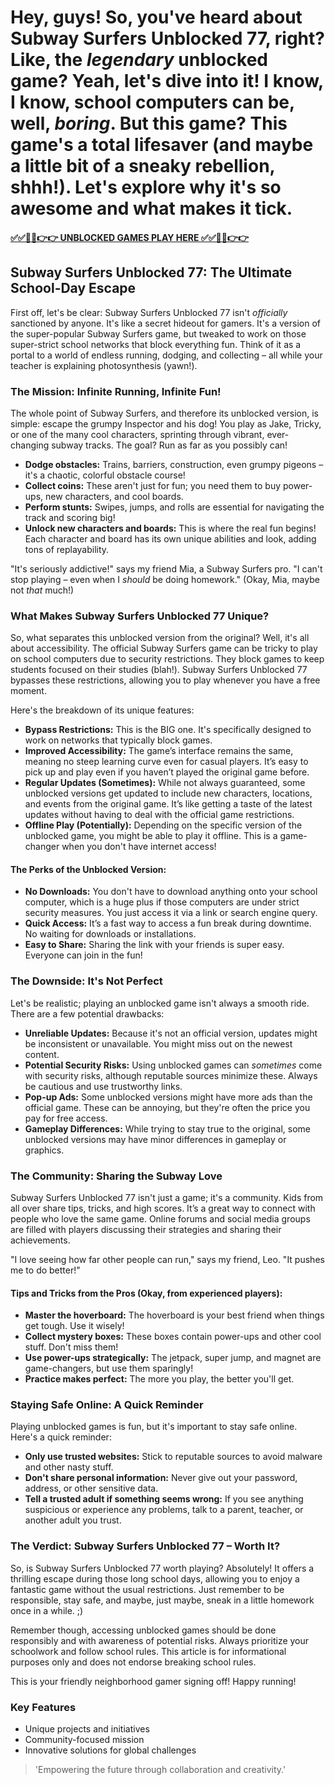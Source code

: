 # Hey, guys! So, you've heard about Subway Surfers Unblocked 77, right?  Like, the *legendary* unblocked game?  Yeah, let's dive into it!  I know, I know, school computers can be, well, *boring*.  But this game? This game's a total lifesaver (and maybe a little bit of a sneaky rebellion, shhh!).  Let's explore why it's so awesome and what makes it tick.

#### [✅✅🔴🔴👉👉 UNBLOCKED GAMES PLAY HERE ✅✅🔴🔴👉👉](https://topstoryindia.com)

## 
## Subway Surfers Unblocked 77: The Ultimate School-Day Escape

First off, let's be clear:  Subway Surfers Unblocked 77 isn't *officially* sanctioned by anyone.  It's like a secret hideout for gamers.  It's a version of the super-popular Subway Surfers game, but tweaked to work on those super-strict school networks that block everything fun.  Think of it as a portal to a world of endless running, dodging, and collecting – all while your teacher is explaining photosynthesis (yawn!).

### The Mission:  Infinite Running, Infinite Fun!

The whole point of Subway Surfers, and therefore its unblocked version, is simple: escape the grumpy Inspector and his dog! You play as Jake, Tricky, or one of the many cool characters, sprinting through vibrant, ever-changing subway tracks.  The goal?  Run as far as you possibly can!

*   **Dodge obstacles:** Trains, barriers, construction, even grumpy pigeons – it's a chaotic, colorful obstacle course!
*   **Collect coins:**  These aren't just for fun; you need them to buy power-ups, new characters, and cool boards.
*   **Perform stunts:**  Swipes, jumps, and rolls are essential for navigating the track and scoring big!
*   **Unlock new characters and boards:**  This is where the real fun begins! Each character and board has its own unique abilities and look, adding tons of replayability.

"It's seriously addictive!" says my friend Mia, a Subway Surfers pro. "I can't stop playing – even when I *should* be doing homework."  (Okay, Mia, maybe not *that* much!)


### What Makes Subway Surfers Unblocked 77 Unique?

So, what separates this unblocked version from the original?  Well, it's all about accessibility. The official Subway Surfers game can be tricky to play on school computers due to security restrictions.  They block games to keep students focused on their studies (blah!). Subway Surfers Unblocked 77 bypasses these restrictions, allowing you to play whenever you have a free moment.

Here's the breakdown of its unique features:

* **Bypass Restrictions:** This is the BIG one.  It's specifically designed to work on networks that typically block games.
* **Improved Accessibility:**  The game’s interface remains the same, meaning no steep learning curve even for casual players. It’s easy to pick up and play even if you haven’t played the original game before.
* **Regular Updates (Sometimes):**  While not always guaranteed, some unblocked versions get updated to include new characters, locations, and events from the original game.  It’s like getting a taste of the latest updates without having to deal with the official game restrictions.
* **Offline Play (Potentially):**  Depending on the specific version of the unblocked game, you might be able to play it offline. This is a game-changer when you don't have internet access!


#### The Perks of the Unblocked Version:

* **No Downloads:** You don't have to download anything onto your school computer, which is a huge plus if those computers are under strict security measures.  You just access it via a link or search engine query.
* **Quick Access:**  It’s a fast way to access a fun break during downtime.  No waiting for downloads or installations.
* **Easy to Share:**  Sharing the link with your friends is super easy.  Everyone can join in the fun!


### The Downside: It's Not Perfect

Let's be realistic; playing an unblocked game isn't always a smooth ride. There are a few potential drawbacks:

* **Unreliable Updates:**  Because it's not an official version, updates might be inconsistent or unavailable. You might miss out on the newest content.
* **Potential Security Risks:**  Using unblocked games can *sometimes* come with security risks, although reputable sources minimize these.  Always be cautious and use trustworthy links.
* **Pop-up Ads:** Some unblocked versions might have more ads than the official game. These can be annoying, but they're often the price you pay for free access.
* **Gameplay Differences:**  While trying to stay true to the original, some unblocked versions may have minor differences in gameplay or graphics.


### The Community:  Sharing the Subway Love

Subway Surfers Unblocked 77 isn't just a game; it's a community.  Kids from all over share tips, tricks, and high scores.  It’s a great way to connect with people who love the same game. Online forums and social media groups are filled with players discussing their strategies and sharing their achievements.

"I love seeing how far other people can run," says my friend, Leo. "It pushes me to do better!"


#### Tips and Tricks from the Pros (Okay, from experienced players):

* **Master the hoverboard:**  The hoverboard is your best friend when things get tough. Use it wisely!
* **Collect mystery boxes:**  These boxes contain power-ups and other cool stuff. Don't miss them!
* **Use power-ups strategically:**  The jetpack, super jump, and magnet are game-changers, but use them sparingly!
* **Practice makes perfect:** The more you play, the better you'll get.


###  Staying Safe Online:  A Quick Reminder

Playing unblocked games is fun, but it's important to stay safe online.  Here's a quick reminder:

* **Only use trusted websites:** Stick to reputable sources to avoid malware and other nasty stuff.
* **Don't share personal information:** Never give out your password, address, or other sensitive data.
* **Tell a trusted adult if something seems wrong:**  If you see anything suspicious or experience any problems, talk to a parent, teacher, or another adult you trust.


### The Verdict:  Subway Surfers Unblocked 77 – Worth It?

So, is Subway Surfers Unblocked 77 worth playing?  Absolutely! It offers a thrilling escape during those long school days, allowing you to enjoy a fantastic game without the usual restrictions.  Just remember to be responsible, stay safe, and maybe, just maybe, sneak in a little homework once in a while.  ;)

Remember though, accessing unblocked games should be done responsibly and with awareness of potential risks. Always prioritize your schoolwork and follow school rules. This article is for informational purposes only and does not endorse breaking school rules.


This is your friendly neighborhood gamer signing off! Happy running!


### Key Features

- Unique projects and initiatives
- Community-focused mission
- Innovative solutions for global challenges

> 'Empowering the future through collaboration and creativity.'

